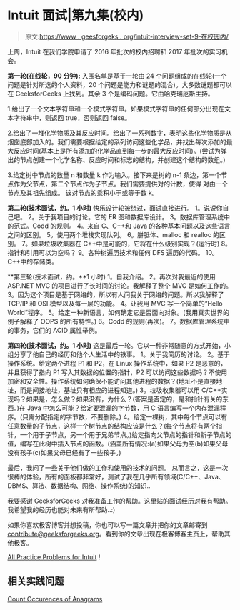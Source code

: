 # Intuit 面试|第九集(校内)

> 原文:[https://www . geesforgeks . org/intuit-interview-set-9-在校园内/](https://www.geeksforgeeks.org/intuit-interview-set-9-on-campus/)

上周，Intuit 在我们学院申请了 2016 年批次的校内招聘和 2017 年批次的实习机会。

**第一轮(在线轮，90 分钟):**
入围名单是基于一轮由 24 个问题组成的在线轮(一个问题是针对所选的个人资料，20 个问题是能力和谜题的混合)。大多数谜题都可以在 GeeksforGeeks 上找到。其余 3 个是编码问题。它由哈克瑞厄斯主持。

1.给出了一个文本字符串和一个模式字符串。如果模式字符串的任何部分出现在文本字符串中，则返回 true，否则返回 false。

2.给出了一堆化学物质及其反应时间。给出了一系列数字，表明这些化学物质是从烟囱底部加入的。我们需要根据给定的系列访问这些化学品，并找出每次添加的最大反应时间(基本上是所有添加的化学品直到每一步的最大反应时间)。(尝试为弹出的节点创建一个化学名称、反应时间和标志的结构，并创建这个结构的数组。)

3.给定树中节点的数量 n 和数量 k 作为输入。接下来是树的 n-1 条边，第一个节点作为父节点，第二个节点作为子节点。我们需要提供对的计数，使得
对由一个节点及其祖先组成。
该对节点的乘积小于或等于数 k。

**第二轮(技术面试，约。1 小时)**
快乐设计轮被绕过，面试直接进行。
1。说说你自己吧。
2。关于我项目的讨论。它的 ER 图和数据库设计。
3。数据库管理系统中的范式。Codd 的规则。
4。来自 C、C++和 Java 的各种基本问题以及这些语言之间的区别。
5。使用两个堆栈实现队列。
6。胼胝体、malloc 和 realloc 的区别。
7。如果垃圾收集器在 C++中是可能的，它将在什么级别实现？(运行时)
8。指针和引用可以为空吗？
9。各种树遍历技术和任何 DFS 遍历的代码。
10。C++中的存储类。

**第三轮(技术面试，约。**1 小时)
1。自我介绍。
2。再次对我最近的使用 ASP.NET MVC 的项目进行了长时间的讨论。我解释了整个 MVC 是如何工作的。
3。因为这个项目是基于网络的，所以有人问我关于网络的问题。所以我解释了 TCP/IP 和 OSI 模型以及每一层的功能。
4。让我用 MVC 写一个简单的“Hello World”程序。
5。给定一种新语言，如何确定它是否面向对象。(我用真实世界的例子解释了 OOPS 的所有特性。)
6。Codd 的规则(再次)。
7。数据库管理系统中的事务，它们的 ACID 属性举例。

**第四轮(技术面试，约。1 小时)**
这是最后一轮。它以一种非常随意的方式开始，小组分享了他自己的经历和他个人生活中的轶事。
1。关于我简历的讨论。
2。基于操作系统。给定两个进程 P1 和 P2，在 Linux 操作系统中，如果 P2 是恶意的，并且获得了指向 P1 写入其数据的位置的指针，P2 可以访问这些数据吗？不使用加密和安全性。操作系统如何确保不能访问其他进程的数据？(地址不是直接地址，而是间接地址，基址只有相应的进程知道。)
3。垃圾收集器可以用 C/C++实现吗？如果是，怎么做？如果没有，为什么？(答案是否定的，是和指针有关的东西。)在 Java 中怎么可能？给定要泄漏的字节数，用 C 语言编写一个内存泄漏程序。(只需分配指定的字节数，不要删除。)
4。给定一棵树，其中每个节点可以有任意数量的子节点，这样一个树节点的结构应该是什么？(每个节点将有两个指针，一个用于子节点，另一个用于兄弟节点。)给定指向父节点的指针和新子节点的值，编写在此树中插入节点的函数。(涵盖所有情况:(a)如果父母为空(b)如果父母没有孩子(c)如果父母已经有了一些孩子。)

最后，我问了一些关于他们做的工作和使用的技术的问题。
总而言之，这是一次很棒的体验，所有的面板都非常好，测试了我在几乎所有领域(C/C++、Java、DBMS、算法、数据结构、网络、操作系统)的知识..

我要感谢 GeeksforGeeks 对我准备工作的帮助。这里贴的面试经历对我有帮助。我希望我的经历也能对未来有所帮助..:)

如果你喜欢极客博客并想投稿，你也可以写一篇文章并把你的文章邮寄到 contribute@geeksforgeeks.org。看到你的文章出现在极客博客主页上，帮助其他极客。

[All Practice Problems for Intuit](https://practice.geeksforgeeks.org/company/Intuit/) !

## 相关实践问题

[Count Occurences of Anagrams](https://practice.geeksforgeeks.org/problems/count-occurences-of-anagrams/0)